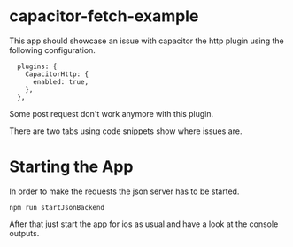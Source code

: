 # capacitor-fetch-example

This app should showcase an issue with capacitor the http plugin using the following configuration.

```
  plugins: {
    CapacitorHttp: {
      enabled: true,
    },
  },
```

Some post request don't work anymore with this plugin.

There are two tabs using code snippets show where issues are.

# Starting the App

In order to make the requests the json server has to be started.
```
npm run startJsonBackend
```

After that just start the app for ios as usual and have a look at the console outputs.